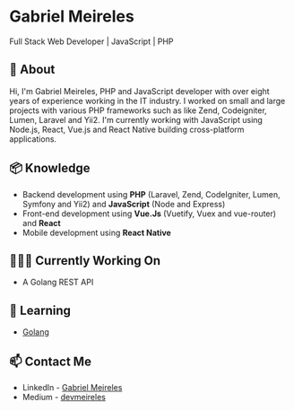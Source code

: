 # Gabriel Meireles
Full Stack Web Developer | JavaScript | PHP

## 🧐 About
Hi, I'm Gabriel Meireles, PHP and JavaScript developer with over eight years of experience working in the IT industry.
I worked on small and large projects with various PHP frameworks such as like Zend, Codeigniter, Lumen, Laravel and Yii2.
I'm currently working with JavaScript using Node.js, React, Vue.js and React Native building cross-platform applications.


## 📦 Knowledge
- Backend development using **PHP** (Laravel, Zend, CodeIgniter, Lumen, Symfony and Yii2) and **JavaScript** (Node and Express)
- Front-end development using **Vue.Js** (Vuetify, Vuex and vue-router) and **React**
- Mobile development using **React Native**

## 👨🏽‍💻 Currently Working On
- A Golang REST API

## 🌱 Learning
- [Golang](https://golang.org/)


## 📫 Contact Me
- LinkedIn - [Gabriel Meireles](https://in.linkedin.com/in/gmeireles)
- Medium - [devmeireles](https://medium.com/dev-meireles)
